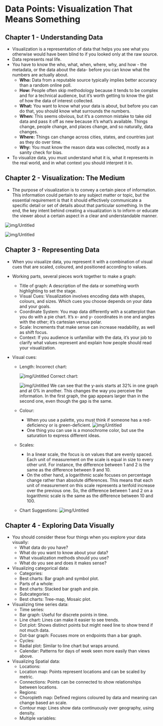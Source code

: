# Data Points: Visualization That Means Something

## Chapter 1 - Understanding Data

- Visualization is a representation of data that helps you see what you otherwise would have been blind to if you looked only at the raw source.
- Data represents real life.
- You have to know the who, what, when, where, why, and how - the metadata, or the data about the data- before you can know what the numbers are actually about.
  - **Who:** Data from a reputable source typically implies better accuracy than a random online poll.
  - **How:** People often skip methodology because it tends to be complex and for a technical audience, but it’s worth getting to know the gist of how the data of interest collected.
  - **What:** You want to know what your data is about, but before you can do that, you should know what surrounds the numbers.
  - **When:** This seems obvious, but it’s a common mistake to take old data and pass it off as new because it’s what’s available. Things change, people change, and places change, and so naturally, data changes.
  - **Where:** Things can change across cities, states, and countries just as they do over time.
  - **Why:** You must know the reason data was collected, mostly as a sanity check for bias.
- To visualize data, you must understand what it is, what it represents in the real world, and in what context you should interpret it in.

## Chapter 2 - Visualization: The Medium

- The purpose of visualization is to convey a certain piece of information. This information could pertain to any subject matter or topic, but the essential requirement is that it should effectively communicate a specific detail or set of details about that particular something. In the end, the key intent behind creating a visualization is to inform or educate the viewer about a certain aspect in a clear and understandable manner.

![img/Untitled](img/Untitled.png)

![img/Untitled](img/Untitled%201.png)

## Chapter 3 - Representing Data

- When you visualize data, you represent it with a combination of visual cues that are scaled, coloured, and positioned according to values.
- Working parts, several pieces work together to make a graph:
  - Title of graph: A description of the data or something worth highlighting to set the stage.
  - Visual Cues: Visualization involves encoding data with shapes, colours, and sizes. Which cues you choose depends on your data and your goals.
  - Coordinate System: You map data differently with a scatterplot than you do with a pie chart. It’s x- and y- coordinates in one and angles with the other; it’s cartesian versus polar.
  - Scale: Increments that make sense can increase readability, as well as shift focus.
  - Context: If you audience is unfamiliar with the data, it’s your job to clarify what values represent and explain how people should read your visualization.
- Visual cues:

  - Length:
    Incorrect chart:

    ![img/Untitled](img/Untitled%202.png)
    Correct chart:

    ![img/Untitled](img/Untitled%203.png)
    We can see that the y-axis starts at 32% in one graph and at 0% in another. This changes the way you perceive the information. In the first graph, the gap appears larger than in the second one, even though the gap is the same.

  - Colour:
    - When you use a palette, you must think if someone has a red-deficiency or is green-deficient.
      ![img/Untitled](img/Untitled%204.png)
    - One thing you can use is a monochrome color, but use the saturation to express different ideas.
  - Scales:
    - In a linear scale, the focus is on values that are evenly spaced. Each unit of measurement on the scale is equal in size to every other unit. For instance, the difference between 1 and 2 is the same as the difference between 9 and 10.
    - On the other hand, a logarithmic scale focuses on percentage change rather than absolute differences. This means that each unit of measurement on this scale represents a tenfold increase over the previous one. So, the difference between 1 and 2 on a logarithmic scale is the same as the difference between 10 and 100.
  - Chart Suggestions:
    ![img/Untitled](img/Untitled%205.png)

## Chapter 4 - Exploring Data Visually

- You should consider these four things when you explore your data visually:
  - What data do you have?
  - What do you want to know about your data?
  - What visualization methods should you use?
  - What do you see and does it makes sense?
- Visualizing categorical data:
  - Categories:
  - Best charts: Bar graph and symbol plot.
  - Parts of a whole:
  - Best charts: Stacked bar graph and pie.
  - Subcategories:
  - Best charts: Tree-map, Mosaic plot.
- Visualizing time series data:
  - Time series:
  - Bar graph: Useful for discrete points in time.
  - Line chart: Lines can make it easier to see trends.
  - Dot plot: Shows distinct points but might need line to show trend if not much data.
  - Dot-bar graph: Focuses more on endpoints than a bar graph.
  - Cycles:
  - Radial plot: Similar to line chart but wraps around.
  - Calendar: Patterns for days of week seen more easily than views above.
- Visualizing Spatial data:
  - Locations:
  - Location map: Points represent locations and can be scaled by metric.
  - Connections: Points can be connected to show relationships between locations.
  - Regions:
  - Choropleth map: Defined regions coloured by data and meaning can change based an scale.
  - Contour map: Lines show data continuously over geography, using density.
  - Multiple variables:

